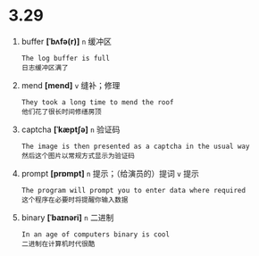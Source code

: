 # 3.29


1. buffer **[ˈbʌfə(r)]** `n` 缓冲区
    ```
    The log buffer is full
    日志缓冲区满了
    ```

2. mend **[mend]** `v` 缝补；修理
    ```
    They took a long time to mend the roof
    他们花了很长时间修缮房顶
    ```

3. captcha **[ˈkæptʃə]** `n` 验证码
    ```
    The image is then presented as a captcha in the usual way
    然后这个图片以常规方式显示为验证码
    ```

4. prompt **[prɒmpt]** `n` 提示；（给演员的）提词 `v` 提示
    ```
    The program will prompt you to enter data where required
    这个程序在必要时将提醒你输入数据
    ```

5. binary **[ˈbaɪnəri]** `n` 二进制
    ```
    In an age of computers binary is cool
    二进制在计算机时代很酷
    ```
